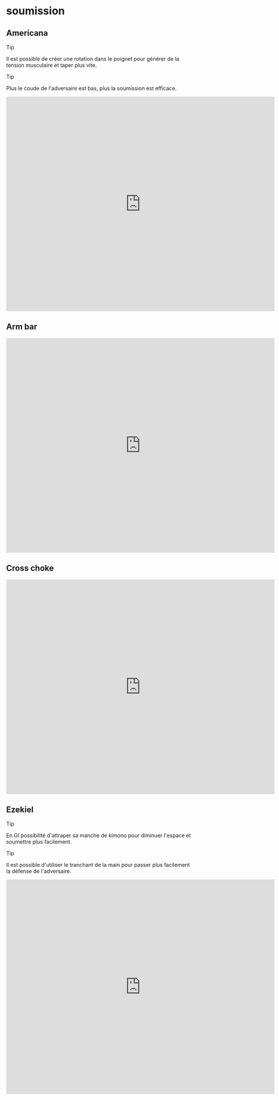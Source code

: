 # soumission

## Americana

> [!TIP]
> Il est possible de créer une rotation dans le poignet pour générer de la tension musculaire et taper plus vite.

> [!TIP]
> Plus le coude de l'adversaire est bas, plus la soumission est efficace.

<iframe
 width="720"
 height="576"
 src="https://youtube.com/embed/Ub9r5Yfr_Lk"
 title="YouTube video player"
 frameborder="0"
 allow="accelerometer; autoplay; clipboard-write; encrypted-media; gyroscope; picture-in-picture"
 allowfullscreen>
</iframe>

## Arm bar

<iframe
 width="720"
 height="576"
 src="https://youtube.com/embed/ToD3ZR4fBvs"
 title="YouTube video player"
 frameborder="0"
 allow="accelerometer; autoplay; clipboard-write; encrypted-media; gyroscope; picture-in-picture"
 allowfullscreen>
</iframe>

## Cross choke

<iframe
 width="720"
 height="576"
 src="https://youtube.com/embed/sYeKzpazoek"
 title="YouTube video player"
 frameborder="0"
 allow="accelerometer; autoplay; clipboard-write; encrypted-media; gyroscope; picture-in-picture"
 allowfullscreen>
</iframe>

## Ezekiel


> [!TIP]
> En GI possibilité d'attraper sa manche de kimono pour diminuer l'espace et soumettre plus facilement.

> [!TIP]
> Il est possible d'utiliser le tranchant de la main pour passer plus facilement la défense de l'adversaire.

<iframe
 width="720"
 height="576"
 src="https://youtube.com/embed/BkfQxJJ_O4I"
 title="YouTube video player"
 frameborder="0"
 allow="accelerometer; autoplay; clipboard-write; encrypted-media; gyroscope; picture-in-picture"
 allowfullscreen>
</iframe>
